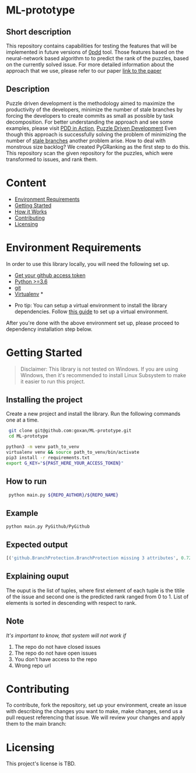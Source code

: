 # ML-prototype


## Short description
This repository contains capabilities for testing the features that will be implemented in future versions of [0pdd](https://github.com/yegor256/0pdd) tool. Those features based on the neural-network based algorithm to to predict the rank of the puzzles, based on the currently solved issue. For more detailed information about the approach that we use, please refer to our paper [link to the paper]()

## Description
Puzzle driven development is the methodology aimed to maximize the productivity of the developers, minimize the number of stale branches by forcing the developers to create commits as small as possible by task decomposition. For better understanding the approach and see some examples, please visit [PDD in Action](https://www.yegor256.com/2017/04/05/pdd-in-action.html), [Puzzle Driven Development](https://www.yegor256.com/2010/03/04/pdd.html)
Even though this approach is successfully solving the problem of minimizing the number of [stale branches](https://stackoverflow.com/questions/29112156/what-is-a-stale-git-branch) another problem arise. How to deal with monstrous size backlog? We created PyGRanking as the first step to do this. This repository scan the given repository for the puzzles, which were transformed to issues, and rank them.   


# Content

- [Environment Requirements](#environment-requirements)
- [Getting Started](#getting-started)
- [How it Works](#how-it-works)
- [Contributing](#contributing)
- [Licensing](#licensing)


# Environment Requirements

In order to use this library locally, you will need the following set up.

- [Get your github access token](https://github.com/settings/tokens)
- [Python >=3.6](https://www.python.org/downloads/)
- [git](https://git-scm.com/downloads)
- [Virtualenv](https://pypi.org/project/virtualenv/) *
* Pro tip: You can setup a virtual environment to install the library dependencies. Follow [this guide](https://docs.python-guide.org/dev/virtualenvs/) to set up a virtual environment.

After you're done with the above environment set up, please proceed to dependency installation step below.

# Getting Started

> Disclaimer: This library is not tested on Windows. If you are using Windows, then it's recommended to install Linux Subsystem to make it easier to run this project.

## Installing the project

Create a new project and install the library. Run the following commands one at a time.

```sh
 git clone git@github.com:goxan/ML-prototype.git
 cd ML-prototype
 ```
 
 ```sh
 python3 -m venv path_to_venv
 virtualenv venv && source path_to_venv/bin/activate
 pip3 install -r requirements.txt
 export G_KEY="${PAST_HERE_YOUR_ACCESS_TOKEN}"
 ```
## How to run 

 ```sh
  python main.py ${REPO_AUTHOR}/${REPO_NAME}
 ```
 
## Example
 ```
 python main.py PyGithub/PyGithub
 ```
 
 ## Expected output
 ```python
[('github.BranchProtection.BranchProtection missing 3 attributes', 0.7212354), ('Adding a team with permission to a repository is failing', 0.6985797), ('Provide a way to make a "raw" request', 0.6701817), ('Getting new commits sha after merging of pull request ', 0.65503913), ('From issue ID, how do I get Project > Card name?', 0.6337153), ('Feature request: Github template repo', 0.632738), ('GPG signatures for source validation', 0.6323918), ('A property to access the `assets` field of release (#1898)', 0.62886816), ('github.GithubException.UnknownObjectException: 404 {“message”: “Not Found”,', 0.62135214), ('Add a bunch of missing urllib.parse.quote calls', 0.6212146), ('Support for github apps', 0.6181993), ('Add support for merge-upstream Repository action', 0.61599404), ('Clarify `github.Commit` vs `github.GitCommit`', 0.614295), ('Way to get all the installed GitHub apps in the org', 0.61175317), ('Test recorder adds wrong string for token authorization', 0.6088931), ('how to get when a commit is pushed to a pullrequest object', 0.60818), ('Return MainClass.Github.get_installation(id)', 0.6079036), ('Store URL to the repository in GithubException', 0.605236), ('get followers of specific repository', 0.6015458), ('Add link to more examples', 0.5986642), ('Adds support to create repository from a template', 0.594998), ('Include GitHub App usage in doc/examples', 0.5945333), ('Support full GitHub app authentication', 0.5924947), ('top-level directory in tarball is different when using `get_latest_release()` than on the tags page', 0.59231365), ('OAuth access token Failure Errors are Masked', 0.59200287), ('Fix missing parameter to exceptions in GithubIntegration', 0.5919905), ('Add support to self-hosted runner to organization level', 0.5888481), ('github/MainClass: Fix GitHubException instantiation', 0.5886355), ('Update Installation object with attributes and related methods', 0.58717597), ('Support for github enterprise pre-receive-hooks', 0.58705556), ('total number of pages in paginatedList', 0.58675563), ('Bad Github App auth raises generic exception, not BadCredentialsException', 0.5858892), ('Support  application/vnd.github.VERSION.diff', 0.5849661), ('Return None for get_readme()', 0.5849167), ('Add new features to organizations.py for edit fuction', 0.58355594), ('Adding authorize credentials listing and delete in a organisation', 0.5814374), ('Handling new milestone and label events', 0.58126104), ('add ldap_dn attribute for teams, as described in https://developer.gi…', 0.5809108), ('Potential enhancement working with forks', 0.5792018), ('making PyGithub citable', 0.57819194), ("Add support for the 'visibility' attribute on the Repository object", 0.5769442), ('Question: see if an issue is linked to a project. ', 0.57625973), ('How to get the diff of a pull request?', 0.5758072), ('how to get branch protection rules/ or branch protection', 0.57470924), ('No examples or documentation around working with pull request reviews', 0.57422185), ('GET /repositories endpoint on Github iterate over paginated list is slow', 0.57255644), ('GithubIntegration with APP specific APIs', 0.5721416), ('how to disable/enable github actions on repo', 0.5704203), ('PyGithub should provide means to throttle API requests', 0.568908), ('Make datetime objects timezone-aware', 0.568256), ('Rate.reset is missing a timezone', 0.56670105), ('Sporadically Git tree creation failure due to `base_tree is not a valid tree oid`', 0.5654842), ('ContentFile: file like', 0.5647599), ('GithubIntegration: Could not deserialize key data', 0.5636343),...]
 ```
 
 ## Explaining ouput
 The ouput is the list of tuples, where first element of each tuple is the titile of the issue and second one is the predicted rank ranged from 0 to 1. List of elements is sorted in descending with respect to rank.
 
## Note 
 *It's important to know, that system will not work if* 
1. The repo do not have closed issues
2. The repo do not have open issues
3. You don't have access to the repo
4. Wrong repo url
 
# Contributing

To contribute, fork the repository, set up your environment, create an issue with describing the changes you want to make, make changes, send us a pull request referencing that issue. We will review your changes and apply them to the main branch:

# Licensing

This project's license is TBD.


